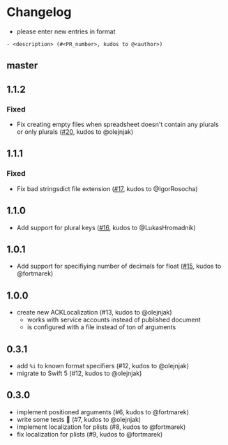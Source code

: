 # Changelog

- please enter new entries in format 

```
- <description> (#<PR_number>, kudos to @<author>)
```

## master

## 1.1.2

### Fixed
- Fix creating empty files when spreadsheet doesn't contain any plurals or only plurals ([#20](https://github.com/AckeeCZ/ACKLocalization/pull/17), kudos to @olejnjak)

## 1.1.1

### Fixed

- Fix bad stringsdict file extension ([#17](https://github.com/AckeeCZ/ACKLocalization/pull/17), kudos to @IgorRosocha)

## 1.1.0

- Add support for plural keys ([#16](https://github.com/AckeeCZ/ACKLocalization/pull/16), kudos to @LukasHromadnik)

## 1.0.1

- Add support for specifiying number of decimals for float ([#15](https://github.com/AckeeCZ/ACKLocalization/pull/15), kudos to @fortmarek)

## 1.0.0

- create new ACKLocalization (#13, kudos to @olejnjak)
    - works with service accounts instead of published document
    - is configured with a file instead of ton of arguments

## 0.3.1

- add `%i` to known format specifiers (#12, kudos to @olejnjak)
- migrate to Swift 5 (#12, kudos to @olejnjak)

## 0.3.0

- implement positioned arguments (#6, kudos to @fortmarek)
- write some tests 💪  (#7, kudos to @olejnjak)
- implement localization for plists (#8, kudos to @fortmarek)
- fix localization for plists (#9, kudos to @fortmarek)
